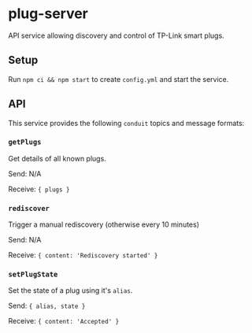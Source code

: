 # plug-server

API service allowing discovery and control of TP-Link smart plugs.


## Setup

Run `npm ci && npm start` to create `config.yml` and start the service.


## API

This service provides the following `conduit` topics and message formats:

### `getPlugs`

Get details of all known plugs.

Send: N/A

Receive: `{ plugs }`

### `rediscover`

Trigger a manual rediscovery (otherwise every 10 minutes)

Send: N/A

Receive: `{ content: 'Rediscovery started' }`

### `setPlugState`

Set the state of a plug using it's `alias`.

Send: `{ alias, state }`

Receive: `{ content: 'Accepted' }`

